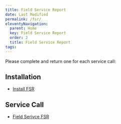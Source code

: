 ```yaml
---
title: Field Service Report
date: Last Modified 
permalink: /fsr/
eleventyNavigation:
  parent: Home
  key: Field Service Report 
  order: 2
  title: Field Service Report 
tags:
---
```

Please complete and return one for each service call:

## Installation
- [Install FSR](/pdf/Install-FSR.pdf)

## Service Call
- [Field Serivce FSR](/pdf/Field-Service-FSR.pdf)
